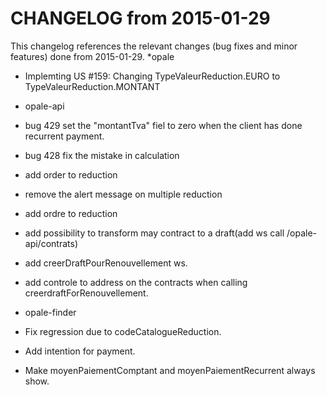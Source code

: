 CHANGELOG from 2015-01-29
===================

This changelog references the relevant changes (bug fixes and minor features) done
from 2015-01-29.
 *opale
  * Implemting US #159: Changing TypeValeurReduction.EURO to TypeValeurReduction.MONTANT

 * opale-api
  * bug 429 set the "montantTva" fiel to zero when the client has done recurrent payment.
  * bug 428 fix the mistake in calculation
  * add order to reduction
  * remove the alert message on multiple reduction
  * add ordre to reduction
  * add possibility to transform may contract to a draft(add ws call /opale-api/contrats)
  * add creerDraftPourRenouvellement ws.
  * add controle to address on the contracts when calling creerdraftForRenouvellement.
  
 * opale-finder
  * Fix regression due to codeCatalogueReduction.
  * Add intention for payment.
  * Make moyenPaiementComptant and moyenPaiementRecurrent always show.
  


  
